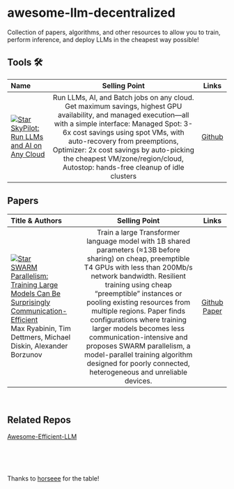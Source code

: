 # awesome-llm-decentralized
Collection of papers, algorithms, and other resources to allow you to train, perform inference, and deploy LLMs in the cheapest way possible!

## Tools 🛠️

| Name | Selling Point | Links |
|:----|  :----: | :---:|
|[![Star](https://img.shields.io/github/stars/skypilot-org/skypilot.svg?style=social&label=Star)](https://github.com/skypilot-org/skypilot)<br>[SkyPilot: Run LLMs and AI on Any Cloud](https://github.com/skypilot-org/skypilot) | Run LLMs, AI, and Batch jobs on any cloud. Get maximum savings, highest GPU availability, and managed execution—all with a simple interface: Managed Spot: 3-6x cost savings using spot VMs, with auto-recovery from preemptions, Optimizer: 2x cost savings by auto-picking the cheapest VM/zone/region/cloud, Autostop: hands-free cleanup of idle clusters |[Github](https://github.com/skypilot-org/skypilot)|


## Papers

| Title & Authors | Selling Point | Links |
|:----|  :----: | :---:|
|[![Star](https://img.shields.io/github/stars/yandex-research/swarm.svg?style=social&label=Star)](https://github.com/yandex-research/swarm)<br>[SWARM Parallelism: Training Large Models Can Be Surprisingly Communication-Efficient](https://arxiv.org/abs/2301.11913) <br> Max Ryabinin, Tim Dettmers, Michael Diskin, Alexander Borzunov | Train a large Transformer language model with 1B shared parameters (≈13B before sharing) on cheap, preemptible T4 GPUs with less than 200Mb/s network bandwidth. Resilient training using cheap “preemptible” instances or pooling existing resources from multiple regions. Paper finds configurations where training larger models becomes less communication-intensive and proposes SWARM parallelism, a model-parallel training algorithm designed for poorly connected, heterogeneous and unreliable devices. |[Github](https://github.com/yandex-research/swarm) <br> [Paper](https://arxiv.org/abs/2301.11913)|

<br/>

## Related Repos

[Awesome-Efficient-LLM](https://github.com/horseee/Awesome-Efficient-LLM)

<br/><br/><br/>

Thanks to [horseee](https://github.com/horseee/Awesome-Efficient-LLM/blob/main/README.md?plain=1) for the table!
